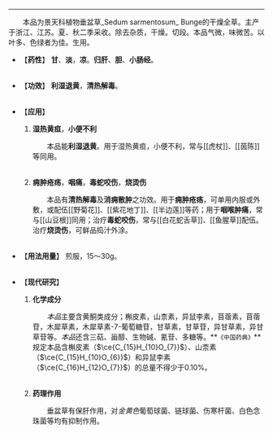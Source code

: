---
&emsp;&emsp;本品为景天科植物垂盆草_Sedum sarmentosum_ Bunge的干燥全草。主产于浙江、江苏。夏、秋二季采收。除去杂质，干燥。切段。本品气微，味微苦。以叶多、色绿者为佳。生用。

- 【**药性**】
	**甘**、**淡**，**凉**。**归肝**、**胆**、**小肠经**。<br></br>

- 【**功效**】
	**利湿退黄**，**清热解毒**。<br></br>

- 【**应用**】
	1. **湿热黄疸**，**小便不利**
		
		&emsp;&emsp;本品能**利湿退黄**。用于湿热黄疸，小便不利，常与[[虎杖]]、[[茵陈]]等同用。<br></br>
	
	2. **痈肿疮疡**，**咽痛**，**毒蛇咬伤**，**烧烫伤**
		
		&emsp;&emsp;本品有**清热解毒**及**消痈散肿**之功效。用于**痈肿疮疡**，可单用内服或外敷，或配伍[[野菊花]]、[[紫花地丁]]、[[半边莲]]等药；用于**咽喉肿痛**，常与[[山豆根]]同用；治疗**毒蛇咬伤**，常与[[白花蛇舌草]]、[[鱼腥草]]配伍。治疗**烧烫伤**，可鲜品捣汁外涂。<br></br>

- 【**用法用量**】
	煎服，15～30g。<br></br>

- 【**现代研究**】
	1. **化学成分**
		
		&emsp;&emsp;<dfn>本品</dfn>主要含黄酮类成分；槲皮素，山柰素，异鼠李素，苜蓿素，苜蓿苷，木犀草素，木犀草素-$7$-葡萄糖苷，甘草素，甘草苷，异甘草素，异甘草苷等。<dfn>本品</dfn>还含三萜、甾醇、生物碱、氰苷、多糖等。**`《中国药典》`**规定本品含槲皮素（$\ce{C_{15}H_{10}O_{7}}$）、山柰素（$\ce{C_{15}H_{10}O_{6}}$）和异鼠李素 （$\ce{C_{16}H_{12}O_{7}}$）的总量不得少于0.10%。<br></br>
	
	2. **药理作用**
		
		&emsp;&emsp;垂盆草有保肝作用，对<dfn>金黄色</dfn>葡萄球菌、链球菌、伤寒杆菌、白色念珠菌等均有抑制作用。<br></br>